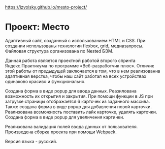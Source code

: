 https://izvolsky.github.io/mesto-project/


# Проект: Место

  Адаптивный сайт, созданный с использованием HTML и CSS. При создании использованы технологии flexbox, grid, медиазапросы. Файловая структура организована по Nested БЭМ.

  Данная работа является проектной работой второго спринта Яндекс.Практикума по программе «Веб-разработчик плюс». Отличие этой работы от предыдущей заключается в том, что в нем реализованна адаптивная верстка, чтобы наш сайт работал на всех устройствах одинаково красиво и функционально.

  Создана форма в виде popup для ввода данных. Реазилована возможность их открытия и закрытия. При помощи функции в JS при загрузке страницы отображается 6 карточек из заданного массива. Также создана форма в виде popup для добавления новой карточки. Реализована возможность поставить лайк карточке, удалять карточки. Создана форма в виде popup для увеличения картинки.

  Реализована валидация полей ввода данных от пользователя. Произведена сборка проекта при помощи Webpack.

  Версия языка - русский.

